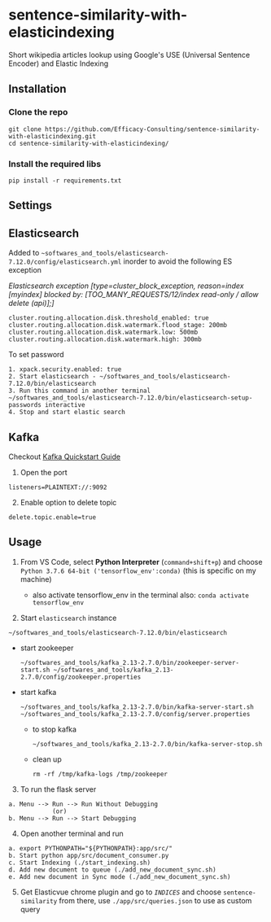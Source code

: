 # sentence-similarity-with-elasticindexing
Short wikipedia articles lookup using Google's USE (Universal Sentence Encoder) and Elastic Indexing

## Installation

### Clone the repo
```
git clone https://github.com/Efficacy-Consulting/sentence-similarity-with-elasticindexing.git
cd sentence-similarity-with-elasticindexing/
```

### Install the required libs
```
pip install -r requirements.txt
```

## Settings
## Elasticsearch
Added to `~softwares_and_tools/elasticsearch-7.12.0/config/elasticsearch.yml` inorder to avoid the following ES exception

_Elasticsearch exception [type=cluster_block_exception, reason=index [myindex] blocked by: [TOO_MANY_REQUESTS/12/index read-only / allow delete (api)];]_
```
cluster.routing.allocation.disk.threshold_enabled: true 
cluster.routing.allocation.disk.watermark.flood_stage: 200mb
cluster.routing.allocation.disk.watermark.low: 500mb 
cluster.routing.allocation.disk.watermark.high: 300mb
```

To set password
```
1. xpack.security.enabled: true
2. Start elasticsearch - ~/softwares_and_tools/elasticsearch-7.12.0/bin/elasticsearch
3. Run this command in another terminal ~/softwares_and_tools/elasticsearch-7.12.0/bin/elasticsearch-setup-passwords interactive
4. Stop and start elastic search
```

## Kafka
Checkout [Kafka Quickstart Guide](https://kafka.apache.org/quickstart)
1. Open the port
```
listeners=PLAINTEXT://:9092
```

2. Enable option to delete topic
```
delete.topic.enable=true
```

## Usage
1. From VS Code, select **Python Interpreter** (`command+shift+p`) and choose `Python 3.7.6 64-bit ('tensorflow_env':conda)` (this is specific on my machine)

    - also activate tensorflow_env in the terminal also: `conda activate tensorflow_env`

2. Start `elasticsearch` instance
```
~/softwares_and_tools/elasticsearch-7.12.0/bin/elasticsearch
```

  - start zookeeper
    ```
    ~/softwares_and_tools/kafka_2.13-2.7.0/bin/zookeeper-server-start.sh ~/softwares_and_tools/kafka_2.13-2.7.0/config/zookeeper.properties
    ```

  - start kafka
    ```
    ~/softwares_and_tools/kafka_2.13-2.7.0/bin/kafka-server-start.sh ~/softwares_and_tools/kafka_2.13-2.7.0/config/server.properties
    ```
      - to stop kafka
        ```
        ~/softwares_and_tools/kafka_2.13-2.7.0/bin/kafka-server-stop.sh
        ```
      - clean up
        ```
        rm -rf /tmp/kafka-logs /tmp/zookeeper
        ```

3. To run the flask server
```
a. Menu --> Run --> Run Without Debugging
            (or)
b. Menu --> Run --> Start Debugging
```

4. Open another terminal and run 
```
a. export PYTHONPATH="${PYTHONPATH}:app/src/"
b. Start python app/src/document_consumer.py
c. Start Indexing (./start_indexing.sh)
d. Add new document to queue (./add_new_document_sync.sh)
e. Add new document in Sync mode (./add_new_document_sync.sh)
```

5. Get Elasticvue chrome plugin and go to _`INDICES`_ and choose `sentence-similarity` from there, use `./app/src/queries.json` to use as custom query
